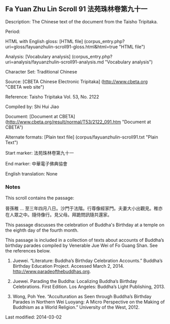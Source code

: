 ##  Fa Yuan Zhu Lin Scroll 91 法苑珠林卷第九十一

Description: The Chinese text of the document from the Taisho Tripitaka.

Period: 

HTML with English gloss: [HTML file] (corpus_entry.php?uri=gloss/fayuanzhulin-scroll91-gloss.html&html=true "HTML file")

Analysis: [Vocabulary analysis] (corpus_entry.php?uri=analysis/fayuanzhulin-scroll91-analysis.md "Vocabulary analysis")

Character Set: Traditional Chinese

Source: [CBETA Chinese Electronic Tripitaka] (http://www.cbeta.org "CBETA web site")

Reference: Taisho Tripitaka Vol. 53, No. 2122

Compiled by: Shi Hui Jiao

Document: [Document at CBETA] (http://www.cbeta.org/result/normal/T53/2122_091.htm "Document at CBETA")

Alternate formats: [Plain text file] (corpus/fayuanzhulin-scroll91.txt "Plain Text")

Start marker: 法苑珠林卷第九十一

End marker: 中華電子佛典協會

English	translation: None

### Notes
This scroll contains the passage:

晉孫稚 … 至三年四月八日。沙門于法階。行尊像經家門。夫妻大小出觀見。稚亦在人眾之中。隨侍像行。見父母。拜跪問訊隨共還家。

This passage discusses the celebration of Buddha's Birthday at a temple on the eighth day of the fourth month.

This passage is included in a collection of texts about accounts of Buddha’s birthday parades compiled by Venerable Jue Wei of Fo Guang Shan. See the references below.

1. Juewei. “Literature: Buddha’s Birthday Celebration Accounts.” Buddha’s Birthday Education Project. Accessed March 2, 2014. <a href="http://www.paradeofthebuddhas.org">http://www.paradeofthebuddhas.org</a>.

2. Juewei. Parading the Buddha: Localizing Buddha’s Birthday Celebrations. First Edition. Los Angeles: Buddha’s Light Publishing, 2013.

3. Wong, Poh Yee. “Acculturation as Seen through Buddha’s Birthday Parades in Northern Wei Luoyang: A Micro Perspective on the Making of Buddhism as a World Religion.” University of the West, 2012.

Last modified: 2014-03-02
